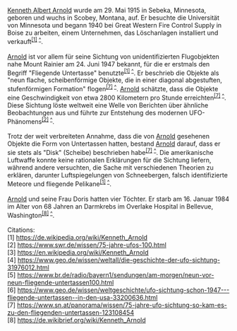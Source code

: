 <a href='Kenneth Albert Arnold.html'>Kenneth Albert Arnold</a> wurde am 29. Mai 1915 in Sebeka, Minnesota, geboren und wuchs in Scobey, Montana, auf. Er besuchte die Universität von Minnesota und begann 1940 bei Great Western Fire Control Supply in Boise zu arbeiten, einem Unternehmen, das Löschanlagen installiert und verkauft<sup><a href="#cit1">[1]</a> <a target=_blank href="https://de.wikipedia.org/wiki/Kenneth_<a href='Kenneth Albert Arnold.html'>Arnold</a>">^</a></sup>.<br>
<br>
<a href='Kenneth Albert Arnold.html'>Arnold</a> ist vor allem für seine Sichtung von unidentifizierten Flugobjekten nahe Mount Rainier am 24. Juni 1947 bekannt, für die er erstmals den Begriff "Fliegende Untertasse" benutzte<sup><a href="#cit1">[1]</a> <a target=_blank href="https://de.wikipedia.org/wiki/Kenneth_<a href='Kenneth Albert Arnold.html'>Arnold</a>">^</a></sup>. Er beschrieb die Objekte als "neun flache, scheibenförmige Objekte, die in einer diagonal abgestuften, stufenförmigen Formation" flogen<sup><a href="#cit7">[7]</a> <a target=_blank href="https://www.sn.at/panorama/wissen/75-jahre-ufo-sichtung-so-kam-es-zu-den-fliegenden-untertassen-123108454">^</a></sup>. <a href='Kenneth Albert Arnold.html'>Arnold</a> schätzte, dass die Objekte eine Geschwindigkeit von etwa 2800 Kilometern pro Stunde erreichten<sup><a href="#cit7">[7]</a> <a target=_blank href="https://www.sn.at/panorama/wissen/75-jahre-ufo-sichtung-so-kam-es-zu-den-fliegenden-untertassen-123108454">^</a></sup>. Diese Sichtung löste weltweit eine Welle von Berichten über ähnliche Beobachtungen aus und führte zur Entstehung des modernen UFO-Phänomens<sup><a href="#cit2">[2]</a> <a target=_blank href="https://www.swr.de/wissen/75-jahre-ufos-100.html">^</a></sup>.<br>
<br>
Trotz der weit verbreiteten Annahme, dass die von <a href='Kenneth Albert Arnold.html'>Arnold</a> gesehenen Objekte die Form von Untertassen hatten, bestand <a href='Kenneth Albert Arnold.html'>Arnold</a> darauf, dass er sie stets als "Disk" (Scheibe) beschrieben habe<sup><a href="#cit7">[7]</a> <a target=_blank href="https://www.sn.at/panorama/wissen/75-jahre-ufo-sichtung-so-kam-es-zu-den-fliegenden-untertassen-123108454">^</a></sup>. Die amerikanische Luftwaffe konnte keine rationalen Erklärungen für die Sichtung liefern, während andere versuchten, die Sache mit verschiedenen Theorien zu erklären, darunter Luftspiegelungen von Schneebergen, falsch identifizierte Meteore und fliegende Pelikane<sup><a href="#cit1">[1]</a> <a target=_blank href="https://de.wikipedia.org/wiki/Kenneth_<a href='Kenneth Albert Arnold.html'>Arnold</a>">^</a></sup>.<br>
<br>
<a href='Kenneth Albert Arnold.html'>Arnold</a> und seine Frau Doris hatten vier Töchter. Er starb am 16. Januar 1984 im Alter von 68 Jahren an Darmkrebs im Overlake Hospital in Bellevue, Washington<sup><a href="#cit8">[8]</a> <a target=_blank href="https://de.wikibrief.org/wiki/Kenneth_<a href='Kenneth Albert Arnold.html'>Arnold</a>">^</a></sup>.<br>
<br>
Citations:<br><a name="cit1">[1]</a> <a target=_blank href="https://de.wikipedia.org/wiki/Kenneth_Arnold">https://de.wikipedia.org/wiki/Kenneth_Arnold</a><br>
<a name="cit2">[2]</a> <a target=_blank href="https://www.swr.de/wissen/75-jahre-ufos-100.html">https://www.swr.de/wissen/75-jahre-ufos-100.html</a><br>
<a name="cit3">[3]</a> <a target=_blank href="https://en.wikipedia.org/wiki/Kenneth_Arnold">https://en.wikipedia.org/wiki/Kenneth_Arnold</a><br>
<a name="cit4">[4]</a> <a target=_blank href="https://www.geo.de/wissen/weltall/die-geschichte-der-ufo-sichtung-31976012.html">https://www.geo.de/wissen/weltall/die-geschichte-der-ufo-sichtung-31976012.html</a><br>
<a name="cit5">[5]</a> <a target=_blank href="https://www.br.de/radio/bayern1/sendungen/am-morgen/neun-vor-neun-fliegende-untertassen100.html">https://www.br.de/radio/bayern1/sendungen/am-morgen/neun-vor-neun-fliegende-untertassen100.html</a><br>
<a name="cit6">[6]</a> <a target=_blank href="https://www.geo.de/wissen/weltgeschichte/ufo-sichtung-schon-1947---fliegende-untertassen--in-den-usa-33200636.html">https://www.geo.de/wissen/weltgeschichte/ufo-sichtung-schon-1947---fliegende-untertassen--in-den-usa-33200636.html</a><br>
<a name="cit7">[7]</a> <a target=_blank href="https://www.sn.at/panorama/wissen/75-jahre-ufo-sichtung-so-kam-es-zu-den-fliegenden-untertassen-123108454">https://www.sn.at/panorama/wissen/75-jahre-ufo-sichtung-so-kam-es-zu-den-fliegenden-untertassen-123108454</a><br>
<a name="cit8">[8]</a> <a target=_blank href="https://de.wikibrief.org/wiki/Kenneth_Arnold">https://de.wikibrief.org/wiki/Kenneth_Arnold</a>